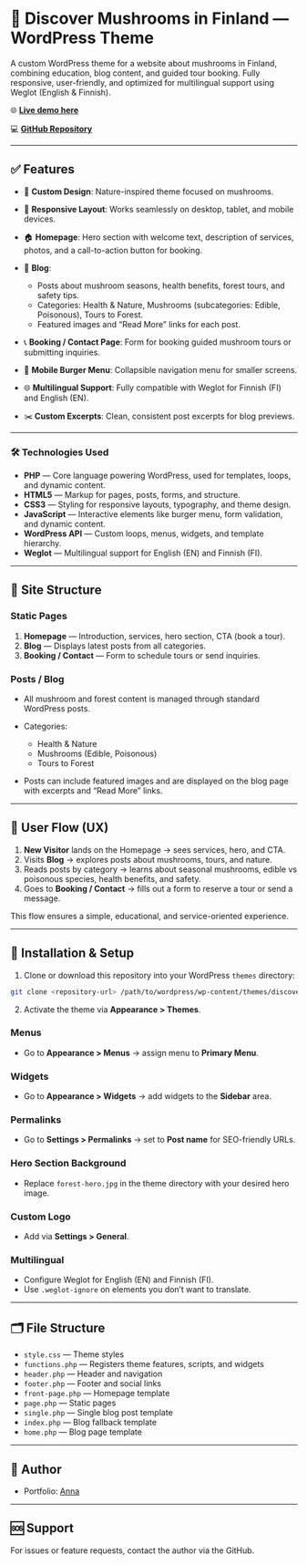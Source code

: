 # 🐾 Discover Mushrooms in Finland — WordPress Theme

A custom WordPress theme for a website about mushrooms in Finland, combining education, blog content, and guided tour booking. Fully responsive, user-friendly, and optimized for multilingual support using Weglot (English & Finnish).

🌐 **[Live demo here](https://discovermushrooms.fwh.is/)**

💻 **[GitHub Repository](https://github.com/Nyukaa/BCNew/tree/main/Wordpress/discovermushrooms/app/public/wp-content/themes/nature)**

---

## ✅ Features

- 🌿 **Custom Design**: Nature-inspired theme focused on mushrooms.
- 📱 **Responsive Layout**: Works seamlessly on desktop, tablet, and mobile devices.
- 🏠 **Homepage**: Hero section with welcome text, description of services, photos, and a call-to-action button for booking.
- 📝 **Blog**:

  - Posts about mushroom seasons, health benefits, forest tours, and safety tips.
  - Categories: Health & Nature, Mushrooms (subcategories: Edible, Poisonous), Tours to Forest.
  - Featured images and “Read More” links for each post.

- 📞 **Booking / Contact Page**: Form for booking guided mushroom tours or submitting inquiries.
- 🍔 **Mobile Burger Menu**: Collapsible navigation menu for smaller screens.
- 🌐 **Multilingual Support**: Fully compatible with Weglot for Finnish (FI) and English (EN).
- ✂️ **Custom Excerpts**: Clean, consistent post excerpts for blog previews.

---

### 🛠 Technologies Used

- **PHP** — Core language powering WordPress, used for templates, loops, and dynamic content.
- **HTML5** — Markup for pages, posts, forms, and structure.
- **CSS3** — Styling for responsive layouts, typography, and theme design.
- **JavaScript** — Interactive elements like burger menu, form validation, and dynamic content.
- **WordPress API** — Custom loops, menus, widgets, and template hierarchy.
- **Weglot** — Multilingual support for English (EN) and Finnish (FI).

---

## 🔹 Site Structure

### Static Pages

1. **Homepage** — Introduction, services, hero section, CTA (book a tour).
2. **Blog** — Displays latest posts from all categories.
3. **Booking / Contact** — Form to schedule tours or send inquiries.

### Posts / Blog

- All mushroom and forest content is managed through standard WordPress posts.
- Categories:

  - Health & Nature
  - Mushrooms (Edible, Poisonous)
  - Tours to Forest

- Posts can include featured images and are displayed on the blog page with excerpts and “Read More” links.

---

## 🔹 User Flow (UX)

1. **New Visitor** lands on the Homepage → sees services, hero, and CTA.
2. Visits **Blog** → explores posts about mushrooms, tours, and nature.
3. Reads posts by category → learns about seasonal mushrooms, edible vs poisonous species, health benefits, and safety.
4. Goes to **Booking / Contact** → fills out a form to reserve a tour or send a message.

This flow ensures a simple, educational, and service-oriented experience.

---

## 🔧 Installation & Setup

1. Clone or download this repository into your WordPress `themes` directory:

```bash
git clone <repository-url> /path/to/wordpress/wp-content/themes/discover-mushrooms
```

2. Activate the theme via **Appearance > Themes**.

### Menus

- Go to **Appearance > Menus** → assign menu to **Primary Menu**.

### Widgets

- Go to **Appearance > Widgets** → add widgets to the **Sidebar** area.

### Permalinks

- Go to **Settings > Permalinks** → set to **Post name** for SEO-friendly URLs.

### Hero Section Background

- Replace `forest-hero.jpg` in the theme directory with your desired hero image.

### Custom Logo

- Add via **Settings > General**.

### Multilingual

- Configure Weglot for English (EN) and Finnish (FI).
- Use `.weglot-ignore` on elements you don’t want to translate.

---

## 🗂 File Structure

- `style.css` — Theme styles
- `functions.php` — Registers theme features, scripts, and widgets
- `header.php` — Header and navigation
- `footer.php` — Footer and social links
- `front-page.php` — Homepage template
- `page.php` — Static pages
- `single.php` — Single blog post template
- `index.php` — Blog fallback template
- `home.php` — Blog page template

---

## 👤 Author

- Portfolio: [Anna](https://portfolio-a8654.web.app/index.html)

---

## 🆘 Support

For issues or feature requests, contact the author via the GitHub.
